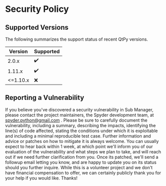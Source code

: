 # Security Policy


## Supported Versions

The following summarizes the support status of recent QtPy versions.

| Version  | Supported          |
| -------- | ------------------ |
| 2.0.x    | :heavy_check_mark: |
| 1.11.x   | :heavy_check_mark: |
| <=1.10.x | :x:                |



## Reporting a Vulnerability

If you believe you've discovered a security vulnerability in Sub Manager, please contact the project maintainers, the Spyder development team, at spyder.python@gmail.com .
Please be sure to carefully document the vulnerability, including a summary, describing the impacts, identifying the line(s) of code affected, stating the conditions under which it is exploitable and including a minimal reproducible test case.
Further information and advice or patches on how to mitigate it is always welcome.
You can usually expect to hear back within 1 week, at which point we'll inform you of our evaluation of the vulnerability and what steps we plan to take, and will reach out if we need further clarification from you.
Once its patched, we'll send a followup email letting you know, and are happy to update you on its status should you further inquire.
While this is a volunteer project and we don't have financial compensation to offer, we can certainly publicly thank you for your help if you would like.
Thanks!
